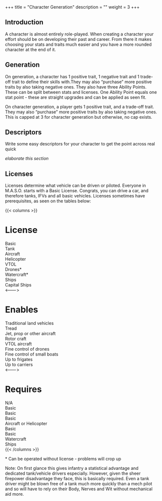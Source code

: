 +++
title = "Character Generation"
description = ""
weight = 3
+++

## Introduction 

A character is almost entirely role-played. When creating a character your effort should be on developing their past and career. From there it makes choosing your stats and traits much easier and you have a more rounded character at the end of it. 

## Generation
On generation, a character has 1 positive trait, 1 negative trait and 1 trade-off trait to define their skills with.They may also “purchase” more positive traits by also taking negative ones. They also have three Ability Points. These can be split between stats and licenses. One Ability Point equals one stat point - these are straight upgrades and can be applied as seen fit.

On character generation, a player gets 1 positive trait, and a trade-off trait. They may also “purchase” more positive traits by also taking negative ones. This is capped at 3 for character generation but otherwise, no cap exists. 

## Descriptors

Write some easy descriptors for your character to get the point across real quick 

*elaborate this section*

## Licenses
Licenses determine what vehicle can be driven or piloted. Everyone in M.A.S.O. starts with a Basic License. Congrats, you can drive a car, and therefore tanks, IFVs and all basic vehicles. Licenses sometimes have prerequisites, as seen on the tables below:

{{< columns >}}
# License
Basic  
Tank  
Aircraft  
Helicopter  
VTOL  
Drones*  
Watercraft*  
Ships  
Capital Ships  
<---> 
# Enables
Traditional land vehicles  
Tread  
Jet, prop or other aircraft  
Rotor craft  
VTOL aircraft  
Fine control of drones  
Fine control of small boats  
Up to frigates  
Up to carriers    
<---> 
# Requires
N/A  
Basic  
Basic  
Basic  
Aircraft or Helicopter  
Basic  
Basic  
Watercraft  
Ships  
{{< /columns >}}



\* Can be operated without license - problems will crop up

Note: On first glance this gives infantry a statistical advantage and dedicated tank/vehicle drivers especially. However, given the sheer firepower disadvantage they face, this is basically required. Even a tank driver might be blown free of a tank much more quickly than a mech pilot and so will have to rely on their Body, Nerves and Wit without mechanical aid more.  
